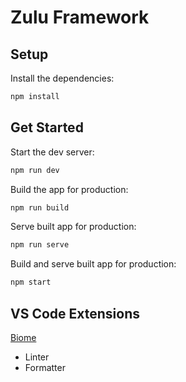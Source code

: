 # Zulu Framework

## Setup

Install the dependencies:

```bash
npm install
```

## Get Started

Start the dev server:

```bash
npm run dev
```

Build the app for production:

```bash
npm run build
```

Serve built app for production:

```bash
npm run serve
```

Build and serve built app for production:

```bash
npm start
```

## VS Code Extensions

[Biome](https://marketplace.visualstudio.com/items?itemName=biomejs.biome)
 - Linter
 - Formatter